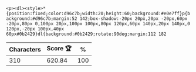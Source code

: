 `<p><dl><style>*{position:fixed;color:d96c7b;width:20;height:60;background:#e0e7ff}p{background:#d96c7b;margin:52 142;box-shadow:-20px 20px,20px -20px,60px -20px,80px 0,100px 20px,100px 100px,80px 120px,60px 140px,20px 140px,0 120px,-20px 100px,40px 60px#0b2429}dl{background:#0b2429;rotate:90deg;margin:112 182`

| Characters | Score 🏆 | %   |
| ---------- | -------- | --- |
| 310        | 620.84   | 100 |

